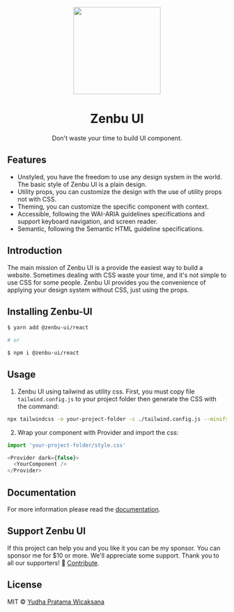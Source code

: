 <p align="center">
  <a href="https://zenbu-ui.com">
    <img width="200" src="https://kodepanda.com/assets/kodepanda-blue.svg">
  </a>
</p>

<h1 align="center">Zenbu UI</h1>

<div align="center">
  Don't waste your time to build UI component.
</div>

## Features
- Unstyled, you have the freedom to use any design system in the world. The basic style of Zenbu UI is a plain design.
- Utility props, you can customize the design with the use of utility props not with CSS.
- Theming, you can customize the specific component with context.
- Accessible, following the WAI-ARIA guidelines specifications and support keyboard navigation, and screen reader.
- Semantic, following the Semantic HTML guideline specifications.

## Introduction
The main mission of Zenbu UI is a provide the easiest way to build a website. Sometimes dealing with CSS waste your time, and it's not simple to use CSS for some people. Zenbu UI provides you the convenience of applying your design system without CSS, just using the props.

## Installing Zenbu-UI
```sh
$ yarn add @zenbu-ui/react

# or

$ npm i @zenbu-ui/react
```

## Usage

1. Zenbu UI using tailwind as utility css. First, you must copy file ```tailwind.config.js``` to your project folder then generate the CSS with the command:
```bash
npx tailwindcss -o your-project-folder -c ./tailwind.config.js --minify
```

2. Wrap your component with Provider and import the css:
```typescript
import 'your-project-folder/style.css'

<Provider dark={false}>
  <YourComponent />
</Provider>
```

## Documentation
For more information please read the [documentation](https://zenbu-ui.com).

## Support Zenbu UI
If this project can help you and you like it you can be my sponsor. You can sponsor me for $10 or more. We'll appreciate some support. Thank you to all our supporters! 🙏 [Contribute](https://opencollective.com/zenbu-ui).

## License
MIT © [Yudha Pratama Wicaksana](https://twitter.com/lordaur)
